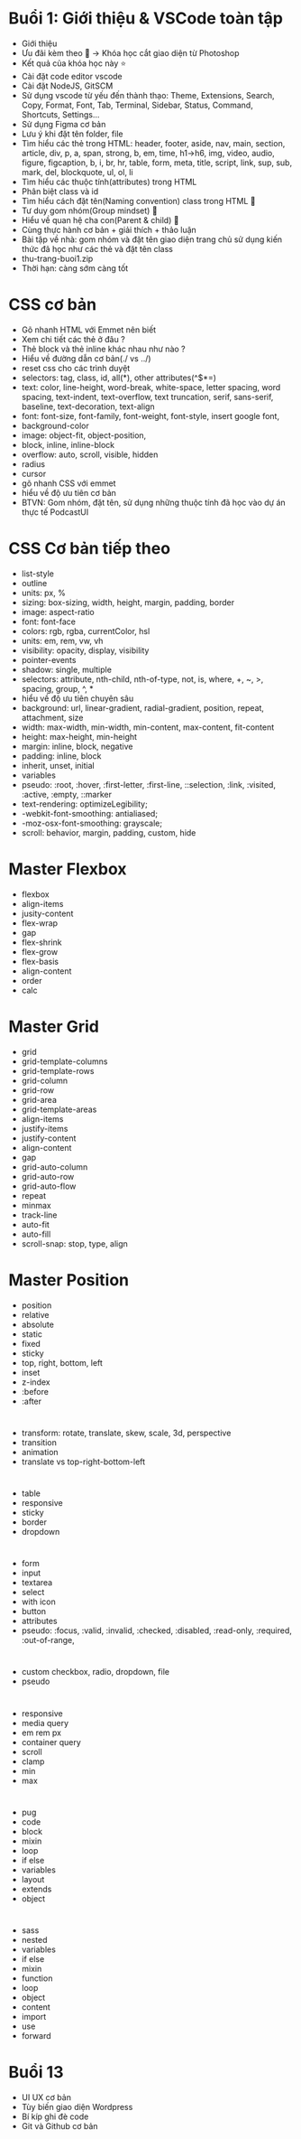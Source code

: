 # Buổi 1: Giới thiệu & VSCode toàn tập

- Giới thiệu
- Ưu đãi kèm theo 🎁 -> Khóa học cắt giao diện từ Photoshop
- Kết quả của khóa học này ⭐️
- Cài đặt code editor vscode
- Cài đặt NodeJS, GitSCM
- Sử dụng vscode từ yếu đến thành thạo: Theme, Extensions, Search, Copy, Format, Font, Tab, Terminal, Sidebar, Status, Command, Shortcuts, Settings...
- Sử dụng Figma cơ bản
- Lưu ý khi đặt tên folder, file
- Tìm hiểu các thẻ trong HTML: header, footer, aside, nav, main, section, article, div, p, a, span, strong, b, em, time, h1->h6, img, video, audio, figure, figcaption, b, i, br, hr, table, form, meta, title, script, link, sup, sub, mark, del, blockquote, ul, ol, li
- Tìm hiểu các thuộc tính(attributes) trong HTML
- Phân biệt class và id
- Tìm hiểu cách đặt tên(Naming convention) class trong HTML 🤯
- Tư duy gom nhóm(Group mindset) 🤯
- Hiểu về quan hệ cha con(Parent & child) 🤯
- Cùng thực hành cơ bản + giải thích + thảo luận
- Bài tập về nhà: gom nhóm và đặt tên giao diện trang chủ sử dụng kiến thức đã học như các thẻ và đặt tên class
- thu-trang-buoi1.zip
- Thời hạn: càng sớm càng tốt

# CSS cơ bản

- Gõ nhanh HTML với Emmet nên biết
- Xem chi tiết các thẻ ở đâu ?
- Thẻ block và thẻ inline khác nhau như nào ?
- Hiểu về đường dẫn cơ bản(./ vs ../)
- reset css cho các trình duyệt
- selectors: tag, class, id, all(\*), other attributes(^$\*=)
- text: color, line-height, word-break, white-space, letter spacing, word spacing, text-indent, text-overflow, text truncation, serif, sans-serif, baseline, text-decoration, text-align
- font: font-size, font-family, font-weight, font-style, insert google font,
- background-color
- image: object-fit, object-position,
- block, inline, inline-block
- overflow: auto, scroll, visible, hidden
- radius
- cursor
- gõ nhanh CSS với emmet
- hiểu về độ ưu tiên cơ bản
- BTVN: Gom nhóm, đặt tên, sử dụng những thuộc tính đã học vào dự án thực tế PodcastUI

# CSS Cơ bản tiếp theo

- list-style
- outline
- units: px, %
- sizing: box-sizing, width, height, margin, padding, border
- image: aspect-ratio
- font: font-face
- colors: rgb, rgba, currentColor, hsl
- units: em, rem, vw, vh
- visibility: opacity, display, visibility
- pointer-events
- shadow: single, multiple
- selectors: attribute, nth-child, nth-of-type, not, is, where, +, ~, >, spacing, group, ^, \*
- hiểu về độ ưu tiên chuyên sâu
- background: url, linear-gradient, radial-gradient, position, repeat, attachment, size
- width: max-width, min-width, min-content, max-content, fit-content
- height: max-height, min-height
- margin: inline, block, negative
- padding: inline, block
- inherit, unset, initial
- variables
- pseudo: :root, :hover, :first-letter, :first-line, ::selection, :link, :visited, :active, :empty, ::marker
- text-rendering: optimizeLegibility;
- -webkit-font-smoothing: antialiased;
- -moz-osx-font-smoothing: grayscale;
- scroll: behavior, margin, padding, custom, hide

# Master Flexbox

- flexbox
- align-items
- jusity-content
- flex-wrap
- gap
- flex-shrink
- flex-grow
- flex-basis
- align-content
- order
- calc

# Master Grid

- grid
- grid-template-columns
- grid-template-rows
- grid-column
- grid-row
- grid-area
- grid-template-areas
- align-items
- justify-items
- justify-content
- align-content
- gap
- grid-auto-column
- grid-auto-row
- grid-auto-flow
- repeat
- minmax
- track-line
- auto-fit
- auto-fill
- scroll-snap: stop, type, align

# Master Position

- position
- relative
- absolute
- static
- fixed
- sticky
- top, right, bottom, left
- inset
- z-index
- :before
- :after

#

- transform: rotate, translate, skew, scale, 3d, perspective
- transition
- animation
- translate vs top-right-bottom-left

#

- table
- responsive
- sticky
- border
- dropdown

#

- form
- input
- textarea
- select
- with icon
- button
- attributes
- pseudo: :focus, :valid, :invalid, :checked, :disabled, :read-only, :required, :out-of-range,

#

- custom checkbox, radio, dropdown, file
- pseudo

#

- responsive
- media query
- em rem px
- container query
- scroll
- clamp
- min
- max

#

- pug
- code
- block
- mixin
- loop
- if else
- variables
- layout
- extends
- object

#

- sass
- nested
- variables
- if else
- mixin
- function
- loop
- object
- content
- import
- use
- forward

# Buổi 13

- UI UX cơ bản
- Tùy biến giao diện Wordpress
- Bí kíp ghi đè code
- Git và Github cơ bản
